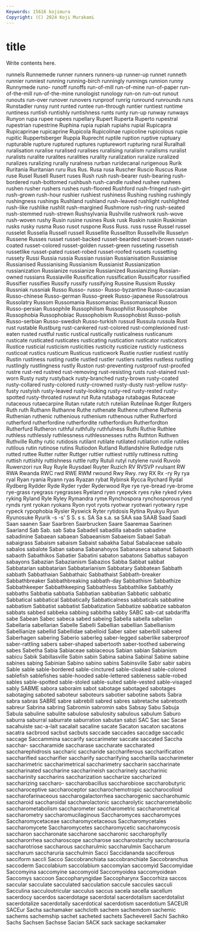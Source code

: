```yaml
---
Keywords: 15616 kojimura
Copyright: (C) 2024 Koji Murakami
---
```


# title

Write contents here.



 runnels Runnemede runner runners runners-up
runner-up runnet runneth runnier runniest running running-birch runningly runnings runnion
runny Runnymede runo- runoff runoffs run-of-mill run-of-mine run-of-paper run-of-the-mill run-of-the-mine
runologist runology run-on run-out runout runouts run-over runover runovers runproof
runrig runround runrounds runs Runstadler runsy runt runted runtee run-through
runtier runtiest runtime runtiness runtish runtishly runtishness runts runty run-up
runway runways Runyon rupa rupee rupees rupellary Rupert Ruperta Ruperto
rupestral rupestrian rupestrine Ruphina rupia rupiah rupiahs rupial Rupicapra Rupicaprinae
rupicaprine Rupicola Rupicolinae rupicoline rupicolous rupie rupitic Ruppertsberger Ruppia Ruprecht
ruptile ruption ruptive ruptuary rupturable rupture ruptured ruptures rupturewort rupturing
rural Ruralhall ruralisation ruralise ruralised ruralises ruralising ruralism ruralisms ruralist
ruralists ruralite ruralites ruralities rurality ruralization ruralize ruralized ruralizes ruralizing
rurally ruralness rurban ruridecanal rurigenous Rurik Ruritania Ruritanian ruru Rus
Rus. Rusa rusa Ruscher Ruscio Ruscus Ruse ruse Rusel Rusell
Rusert ruses Rush rush rush-bearer rush-bearing rush-bordered rush-bottomed rushbush rush-candle
rushed rushee rushees rushen rusher rushers rushes rush-floored Rushford rush-fringed
rush-girt rush-grown rush-hour rushier rushiest rushiness Rushing rushing rushingly rushingness
rushings Rushland rushland rush-leaved rushlight rushlighted rush-like rushlike rushlit rush-margined
Rushmore rush-ring rush-seated rush-stemmed rush-strewn Rushsylvania Rushville rushwork rush-wove rush-woven
rushy Rusin rusine rusines Rusk rusk Ruskin ruskin Ruskinian rusks
rusky rusma Ruso rusot ruspone Russ Russ. russ russe Russel
russel russelet Russelia Russell russell Russellite Russellton Russellville Russelyn Russene
Russes russet russet-backed russet-bearded russet-brown russet-coated russet-colored russet-golden russet-green russeting
russetish russetlike russet-pated russet-robed russet-roofed russets russetting russety Russi Russia
russia Russian russian Russianisation Russianise Russianised Russianising Russianism Russianist Russianization
russianization Russianize russianize Russianized Russianizing Russian-owned russians Russiaville Russification russification
Russificator russified Russifier russifies Russify russify russifying Russine Russism Russky
Russniak russniak Russo Russo- russo- Russo-byzantine Russo-caucasian Russo-chinese Russo-german Russo-greek
Russo-japanese Russolatrous Russolatry Russom Russomania Russomaniac Russomaniacal Russon Russo-persian Russophile
Russophilism Russophilist Russophobe Russophobia Russophobiac Russophobism Russophobist Russo-polish Russo-serbian Russo-swedish
Russo-turkish russud Russula russula Rust rust rustable Rustburg rust-cankered rust-colored
rust-complexioned rust-eaten rusted rustful rustic rustical rustically rusticalness rusticanum rusticate
rusticated rusticates rusticating rustication rusticator rusticators Rustice rusticial rusticism rusticities
rusticity rusticize rusticly rusticness rusticoat rustics rusticum Rusticus rusticwork Rustie
rustier rustiest rustily Rustin rustiness rusting rustle rustled rustler rustlers
rustles rustless rustling rustlingly rustlingness rustly Ruston rust-preventing rustproof rust-proofed
rustre rust-red rustred rust-removing rust-resisting rusts rust-stained rust-worn Rusty rusty
rustyback rusty-branched rusty-brown rusty-coated rusty-collared rusty-colored rusty-crowned rusty-dusty rust-yellow rusty-fusty
rustyish rusty-leaved rusty-looking rusty-red rusty-rested rusty-spotted rusty-throated ruswut rut Ruta
rutabaga rutabagas Rutaceae rutaceous rutaecarpine Rutan rutate rutch rutelian Rutelinae
Rutger Rutgers Ruth ruth Ruthann Ruthanne Ruthe ruthenate Ruthene ruthene
Ruthenia Ruthenian ruthenic ruthenious ruthenium ruthenous ruther Rutherford rutherford rutherfordine
rutherfordite rutherfordium Rutherfordton Rutherfurd Rutheron ruthful ruthfully ruthfulness Ruthi Ruthie
Ruthlee ruthless ruthlessly ruthlessness ruthlessnesses ruths Ruthton Ruthven Ruthville Ruthy
rutic rutidosis rutilant rutilate rutilated rutilation rutile rutiles rutilous rutin
rutinose rutins Rutiodon Rutland Rutlandshire Rutledge ruts rutted ruttee Rutter
rutter Ruttger ruttier ruttiest ruttily ruttiness rutting ruttish ruttishly ruttishness
ruttle rutty Rutuli rutyl rutylene ruvid Ruvolo Ruwenzori rux Ruy
Ruyle Ruysdael Ruyter Ruzich RV RVSVP rvulsant RW RWA Rwanda
RWC rwd RWE RWM rwound Rwy Rwy. rwy RX Rx
-ry Ry rya ryal Ryan ryania Ryann ryas Ryazan rybat
Rybinsk Rycca Rychard Rydal Rydberg Rydder Ryde Ryder ryder Ryderwood
Rye rye rye-bread rye-brome rye-grass ryegrass ryegrasses Ryeland ryen ryepeck
ryes ryke ryked rykes ryking Ryland Ryle Ryley Rymandra ryme
Rynchospora rynchosporous rynd rynds rynt ryokan ryokans Ryon ryot ryots
ryotwar ryotwari ryotwary rype rypeck rypophobia Rysler Ryswick Ryter rytidosis
Rytina Ryukyu Ryun Ryunosuke Ryurik -s -s' S S. s
s. SA Sa s.a. sa SAA saa SAAB Saad Saadi
Saan saanen Saar Saarbren Saarbrucken Saare Saaremaa Saarinen Saarland Sab
Sab. sab Saba Sabadell sabadilla sabadin sabadine sabadinine Sabaean sabaean
Sabaeanism Sabaeism Sabael Sabah sabaigrass Sabaism sabaism Sabaist sabakha Sabal
Sabalaceae sabalo sabalos sabalote Saban sabana Sabanahoyos Sabanaseca sabanut Sabaoth
sabaoth Sabathikos Sabatier Sabatini sabaton sabatons Sabattus sabayon sabayons Sabazian
Sabazianism Sabazios Sabba Sabbat sabbat Sabbatarian sabbatarian Sabbatarianism Sabbatary Sabbatean
Sabbath sabbath Sabbathaian Sabbathaic Sabbathaist Sabbath-breaker Sabbathbreaker Sabbathbreaking sabbath-day Sabbathism
Sabbathize Sabbathkeeper Sabbathkeeping Sabbathless Sabbathlike Sabbathly sabbaths Sabbatia sabbatia Sabbatian
sabbatian Sabbatic sabbatic Sabbatical sabbatical Sabbatically Sabbaticalness sabbaticals sabbatine sabbatism
Sabbatist sabbatist Sabbatization Sabbatize sabbatize sabbaton sabbats sabbed sabbeka sabbing
sabbitha sabby SABC sab-cat sabdariffa sabe Sabean Sabec sabeca sabed
sabeing Sabella sabella sabellan Sabellaria sabellarian Sabelle Sabelli Sabellian sabellian
Sabellianism Sabellianize sabellid Sabellidae sabelloid Saber saber saberbill sabered Saberhagen
sabering Saberio saberleg saber-legged saberlike saberproof saber-rattling sabers saber-shaped sabertooth
saber-toothed saberwing sabes Sabetha Sabia Sabiaceae sabiaceous Sabian sabian Sabianism
sabicu Sabik Sabillasville Sabin sabin Sabina sabina Sabinal Sabine sabine
sabines sabing Sabinian Sabino sabino sabins Sabinsville Sabir sabir sabirs
Sable sable sable-bordered sable-cinctured sable-cloaked sable-colored sablefish sablefishes sable-hooded sable-lettered
sableness sable-robed sables sable-spotted sable-stoled sable-suited sable-vested sable-visaged sably SABME
sabora saboraim sabot sabotage sabotaged sabotages sabotaging saboted saboteur saboteurs
sabotier sabotine sabots Sabra sabra sabras SABRE sabre sabrebill sabred
sabres sabretache sabretooth sabreur Sabrina sabring Sabromin sabromin sabs Sabsay
Sabu Sabuja Sabula sabuline sabulite sabulose sabulosity sabulous sabulum Saburo
saburra saburral saburrate saburration sabutan sabzi SAC Sac sac Sacae
sacahuiste sac-a-lait sacalait sacaline sacate Sacaton sacaton sacatons sacatra sacbrood
sacbut sacbuts saccade saccades saccadge saccadic saccage Saccammina saccarify saccarimeter
saccate saccated Saccha sacchar- saccharamide saccharase saccharate saccharated saccharephidrosis saccharic
saccharide sacchariferous saccharification saccharified saccharifier saccharify saccharifying saccharilla saccharimeter saccharimetric
saccharimetrical saccharimetry saccharin saccharinate saccharinated saccharine saccharineish saccharinely saccharinic saccharinity
saccharins saccharization saccharize saccharized saccharizing saccharo- saccharobacillus saccharobiose saccharobutyric saccharoceptive
saccharoceptor saccharochemotropic saccharocolloid saccharofarinaceous saccharogalactorrhea saccharogenic saccharohumic saccharoid saccharoidal saccharolactonic
saccharolytic saccharometabolic saccharometabolism saccharometer saccharometric saccharometrical saccharometry saccharomucilaginous Saccharomyces saccharomyces
Saccharomycetaceae saccharomycetaceous Saccharomycetales saccharomycete Saccharomycetes saccharomycetic saccharomycosis saccharon saccharonate saccharone
saccharonic saccharophylly saccharorrhea saccharoscope saccharose saccharostarchy saccharosuria saccharotriose saccharous saccharulmic
saccharulmin Saccharum saccharum saccharuria sacchulmin Sacci Saccidananda sacciferous sacciform saccli
Sacco Saccobranchiata saccobranchiate Saccobranchus saccoderm Saccolabium saccolabium saccomyian saccomyid Saccomyidae
Saccomyina saccomyine saccomyoid Saccomyoidea saccomyoidean Saccomys saccoon Saccopharyngidae Saccopharynx Saccorhiza
saccos saccular sacculate sacculated sacculation saccule saccules sacculi Sacculina sacculoutricular
sacculus saccus sacela sacella sacellum sacerdocy sacerdos sacerdotage sacerdotal sacerdotalism
sacerdotalist sacerdotalize sacerdotally sacerdotical sacerdotism sacerdotium SACEUR SACEur Sacha sachamaker
sachcloth sachem sachemdom sachemic sachems sachemship sachet sacheted sachets Sacheverell
Sachi Sachiko Sachs Sachsen Sachsse Sacian SACK sack sackage sackamaker

